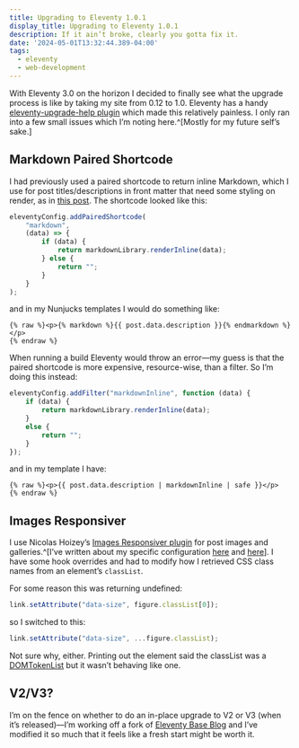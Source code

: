 ```yaml
---
title: Upgrading to Eleventy 1.0.1
display_title: Upgrading to Eleventy 1.0.1
description: If it ain’t broke, clearly you gotta fix it.
date: '2024-05-01T13:32:44.389-04:00'
tags:
  - eleventy
  - web-development
---
```


With Eleventy 3.0 on the horizon I decided to finally see what the upgrade process is like by taking my site from 0.12 to 1.0. Eleventy has a handy [eleventy-upgrade-help plugin](https://github.com/11ty/eleventy-upgrade-help/tree/v1.x) which made this relatively painless. I only ran into a few small issues which I’m noting here.^[Mostly for my future self’s sake.]

## Markdown Paired Shortcode

I had previously used a paired shortcode to return inline Markdown, which I use for post titles/descriptions in front matter that need some styling on render, as in [this post](/posts/updating-letterboxd-to-markdown-esm/). The shortcode looked like this:

```js
eleventyConfig.addPairedShortcode(
	"markdown",
	(data) => {
		if (data) {
			return markdownLibrary.renderInline(data);
		} else {
			return "";
		}
	}
);
```

and in my Nunjucks templates I would do something like:

```twig
{% raw %}<p>{% markdown %}{{ post.data.description }}{% endmarkdown %}</p>
{% endraw %}
```

When running a build Eleventy would throw an error—my guess is that the paired shortcode is more expensive, resource-wise, than a filter. So I’m doing this instead:

```js
eleventyConfig.addFilter("markdownInline", function (data) {
	if (data) {
		return markdownLibrary.renderInline(data);
	}
	else {
		return "";
	}
});
```

and in my template I have:

```twig
{% raw %}<p>{{ post.data.description | markdownInline | safe }}</p>
{% endraw %}
```

## Images Responsiver

I use Nicolas Hoizey’s [Images Responsiver plugin](https://github.com/nhoizey/eleventy-plugin-images-responsiver) for post images and galleries.^[I’ve written about my specific configuration [here](/posts/eleventy-images-responsiver/) and [here](/posts/eleventy-building-image-gallery-photoswipe/)]. I have some hook overrides and had to modify how I retrieved CSS class names from an element’s `classList`.

For some reason this was returning undefined:

```js
link.setAttribute("data-size", figure.classList[0]);
```

so I switched to this:

```js
link.setAttribute("data-size", ...figure.classList);
```

Not sure why, either. Printing out the element said the classList was a [DOMTokenList](https://developer.mozilla.org/en-US/docs/Web/API/DOMTokenList) but it wasn’t behaving like one.

## V2/V3?

I’m on the fence on whether to do an in-place upgrade to V2 or V3 (when it’s released)—I’m working off a fork of [Eleventy Base Blog](https://github.com/11ty/eleventy-base-blog) and I’ve modified it so much that it feels like a fresh start might be worth it.